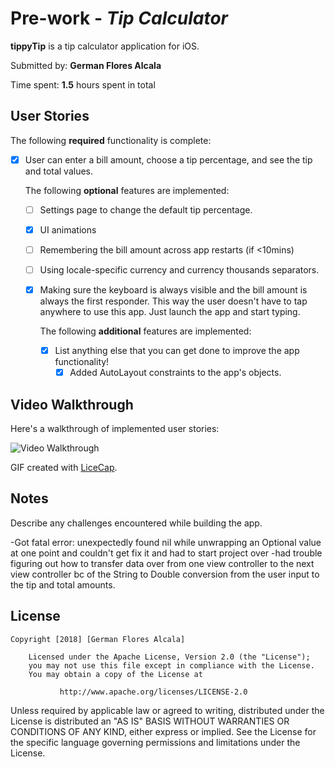 # Pre-work - *Tip Calculator*

**tippyTip** is a tip calculator application for iOS.

Submitted by: **German Flores Alcala**

Time spent: **1.5** hours spent in total

## User Stories

The following **required** functionality is complete:

* [x] User can enter a bill amount, choose a tip percentage, and see the tip and
  total values.

  The following **optional** features are implemented:
  * [ ] Settings page to change the default tip percentage.
  * [x] UI animations
  * [ ] Remembering the bill amount across app restarts (if <10mins)
  * [ ] Using locale-specific currency and currency thousands separators.
  * [x] Making sure the keyboard is always visible and the bill amount is always
    the first responder. This way the user doesn't have to tap anywhere to use
    this app. Just launch the app and start typing.

    The following **additional** features are implemented:

    - [x] List anything else that you can get done to improve the app
      functionality!
      * [x] Added AutoLayout constraints to the app's objects. 

## Video Walkthrough 

Here's a walkthrough of implemented user stories:

<img src='https://imgur.com/Yc7ZzT4.gif' title='Video
Walkthrough' width='' alt='Video Walkthrough' />

GIF created with [LiceCap](http://www.cockos.com/licecap/).

## Notes

Describe any challenges encountered while building the app.

-Got fatal error: unexpectedly found nil while unwrapping an Optional value at
one point and couldn't get fix it and had to start project over
-had trouble figuring out how to transfer data over from one view controller
to the next view controller bc of the String to Double conversion from the user
input to the tip and total amounts.

## License

    Copyright [2018] [German Flores Alcala]

        Licensed under the Apache License, Version 2.0 (the "License");
        you may not use this file except in compliance with the License.
        You may obtain a copy of the License at

               http://www.apache.org/licenses/LICENSE-2.0

   Unless required by applicable law or agreed to  writing,  distributed under
   the License is distributed  an "AS IS" BASIS WITHOUT WARRANTIES OR CONDITIONS
   OF ANY KIND, either express or implied. See the License for the specific
   language governing permissions and limitations under the License.
